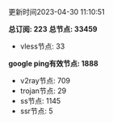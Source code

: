 更新时间2023-04-30 11:10:51

**总订阅: 223**
**总节点: 33459**
- vless节点: 33

**google ping有效节点: 1888**
- v2ray节点: 709
- trojan节点: 29
- ss节点: 1145
- ssr节点: 5
